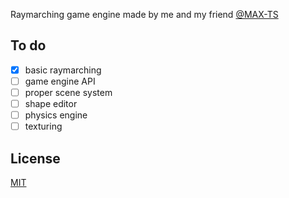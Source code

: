 Raymarching game engine made by me and my friend [@MAX-TS](https://github.com/MAX-TS)


## To do
- [x] basic raymarching
- [ ] game engine API
- [ ] proper scene system
- [ ] shape editor
- [ ] physics engine
- [ ] texturing

## License

[MIT](https://choosealicense.com/licenses/mit/)